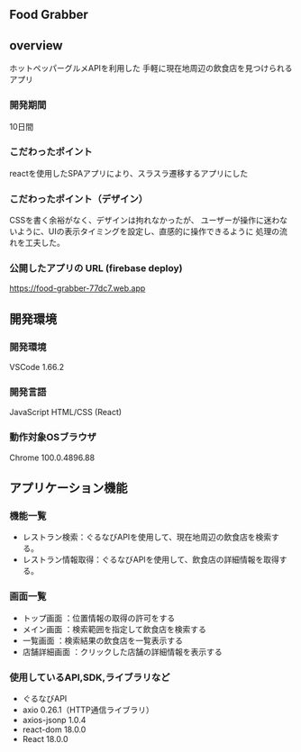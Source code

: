## Food Grabber

## overview
ホットペッパーグルメAPIを利用した
手軽に現在地周辺の飲食店を見つけられるアプリ

### 開発期間
10日間

### こだわったポイント
reactを使用したSPAアプリにより、スラスラ遷移するアプリにした

### こだわったポイント（デザイン）
CSSを書く余裕がなく、デザインは拘れなかったが、
ユーザーが操作に迷わないように、UIの表示タイミングを設定し、直感的に操作できるように
処理の流れを工夫した。

### 公開したアプリの URL (firebase deploy)
https://food-grabber-77dc7.web.app

## 開発環境

### 開発環境
VSCode 1.66.2

### 開発言語
JavaScript
HTML/CSS
(React)

### 動作対象OSブラウザ
Chrome 100.0.4896.88

## アプリケーション機能

### 機能一覧
- レストラン検索：ぐるなびAPIを使用して、現在地周辺の飲食店を検索する。
- レストラン情報取得：ぐるなびAPIを使用して、飲食店の詳細情報を取得する。

### 画面一覧
- トップ画面 ：位置情報の取得の許可をする
- メイン画面 ：検索範囲を指定して飲食店を検索する
- 一覧画面 ：検索結果の飲食店を一覧表示する
- 店舗詳細画面 ：クリックした店舗の詳細情報を表示する

### 使用しているAPI,SDK,ライブラリなど
- ぐるなびAPI
- axio 0.26.1（HTTP通信ライブラリ）
- axios-jsonp 1.0.4
- react-dom 18.0.0
- React 18.0.0
